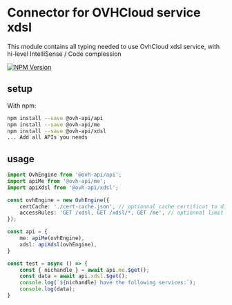# Connector for OVHCloud service xdsl

This module contains all typing needed to use OvhCloud xdsl service, with hi-level IntelliSense / Code complession

[![NPM Version](https://img.shields.io/npm/v/@ovh-api/xdsl.svg?style=flat)](https://www.npmjs.org/package/@ovh-api/xdsl)

## setup

With npm:
````bash
npm install --save @ovh-api/api
npm install --save @ovh-api/me
npm install --save @ovh-api/xdsl
... Add all APIs you needs
````

## usage

````typescript
import OvhEngine from '@ovh-api/api';
import apiMe from '@ovh-api/me';
import apiXdsl from '@ovh-api/xdsl';

const ovhEngine = new OvhEngine({ 
    certCache: './cert-cache.json', // optionnal cache certificat to disk
    accessRules: 'GET /xdsl, GET /xdsl/*, GET /me', // optionnal limit the requested privileges.
});

const api = {
    me: apiMe(ovhEngine),
    xdsl: apiXdsl(ovhEngine),
}

const test = async () => {
    const { nichandle } = await api.me.$get();
    const data = await api.xdsl.$get();
    console.log(`${nichandle} have the following services:`);
    console.log(data);
}

````